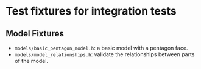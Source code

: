 # Test fixtures for integration tests


## Model Fixtures

- `models/basic_pentagon_model.h`: a basic model with a pentagon face.
- `models/model_relationships.h`: validate the relationships between parts of the model.


